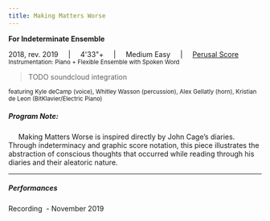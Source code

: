 ```yaml
---
title: Making Matters Worse
---
```

**For Indeterminate Ensemble**

2018, rev. 2019     |     4'33"+     |     Medium Easy     |     [Perusal Score](</Making Matters Worse Score Preview.pdf>)<br>
<small>Instrumentation: Piano + Flexible Ensemble with Spoken Word</small>

> TODO soundcloud integration

<sub>featuring Kyle deCamp (voice), Whitley Wasson (percussion), Alex Gellatly (horn), Kristian de Leon (BitKlavier/Electric Piano)</sub>
##### Program Note: 

     Making Matters Worse is inspired directly by John Cage’s diaries. Through indeterminacy and graphic score notation, this piece illustrates the abstraction of conscious thoughts that occurred while reading through his diaries and their aleatoric nature.

---
##### Performances

Recording  - November 2019